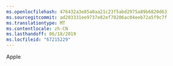 ```yaml
---
ms.openlocfilehash: 476432a3e85a0aa21c23f5abd2975a89b6820d63
ms.sourcegitcommit: ad203331ee9737e82ef70206ac04eeb72a5f9c7f
ms.translationtype: MT
ms.contentlocale: zh-CN
ms.lasthandoff: 06/18/2019
ms.locfileid: "67215229"
---
```

Apple